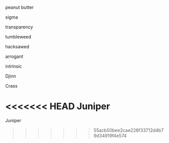 peanut butter

sigma

transparency

tumbleweed

hacksawed

arrogant

intrinsic

Djinn

Crass

<<<<<<< HEAD
Juniper
=======
Juniper
>>>>>>> 55acb50bee2cae228f33712d4b79d34919f4e574
